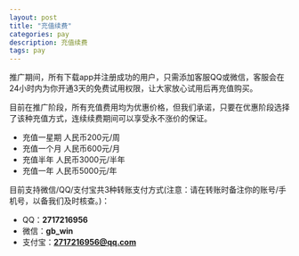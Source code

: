 ```yaml
---
layout: post
title: "充值续费"
categories: pay
description: 充值续费
tags: pay
---
```

推广期间，所有下载app并注册成功的用户，只需添加客服QQ或微信，客服会在24小时内为你开通3天的免费试用权限，让大家放心试用后再充值购买。

目前在推广阶段，所有充值费用均为优惠价格，但我们承诺，只要在优惠阶段选择了该种充值方式，连续续费期间可以享受永不涨价的保证。

* 充值一星期 人民币200元/周
* 充值一个月 人民币600元/月
* 充值半年  人民币3000元/半年
* 充值一年  人民币5000元/年

目前支持微信/QQ/支付宝共3种转账支付方式(注意：请在转账时备注你的账号/手机号，以备我们及时核查。)：

* QQ：<strong>2717216956</strong>
* 微信：<strong>gb_win</strong>
* 支付宝：<strong>2717216956@qq.com</strong>